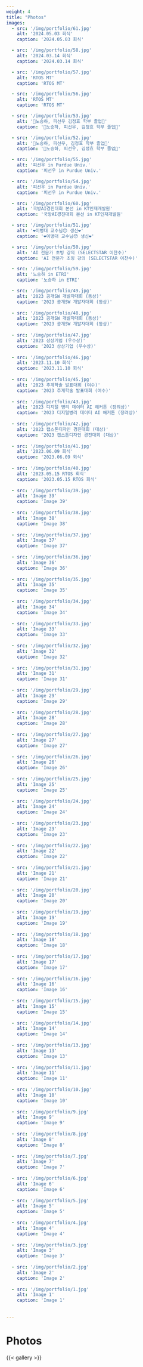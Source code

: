 ```yaml
---
weight: 4
title: "Photos"
images:
  - src: '/img/portfolio/61.jpg'
    alt: '2024.05.03 회식'
    caption: '2024.05.03 회식'

  - src: '/img/portfolio/58.jpg'
    alt: '2024.03.14 회식'
    caption: '2024.03.14 회식'

  - src: '/img/portfolio/57.jpg'
    alt: 'RTOS MT'
    caption: 'RTOS MT'

  - src: '/img/portfolio/56.jpg'
    alt: 'RTOS MT'
    caption: 'RTOS MT'

  - src: '/img/portfolio/53.jpg'
    alt: '🎉노승하, 피선우 김정효 학부 졸업🎉'
    caption: '🎉노승하, 피선우, 김정효 학부 졸업🎉'

  - src: '/img/portfolio/52.jpg'
    alt: '🎉노승하, 피선우, 김정효 학부 졸업🎉'
    caption: '🎉노승하, 피선우, 김정효 학부 졸업🎉'

  - src: '/img/portfolio/55.jpg'
    alt: '피선우 in Purdue Univ.'
    caption: '피선우 in Purdue Univ.'

  - src: '/img/portfolio/54.jpg'
    alt: '피선우 in Purdue Univ.'
    caption: '피선우 in Purdue Univ.'

  - src: '/img/portfolio/60.jpg'
    alt: '국방AI경진대회 본선 in KT인재개발원'
    caption: '국방AI경진대회 본선 in KT인재개발원'

  - src: '/img/portfolio/51.jpg'
    alt: '❤️이병대 교수님😯 생신❤️'
    caption: '❤️이병대 교수님😯 생신❤️'

  - src: '/img/portfolio/50.jpg'
    alt: 'AI 전문가 초빙 강의 (SELECTSTAR 이찬수)'
    caption: 'AI 전문가 초빙 강의 (SELECTSTAR 이찬수)'

  - src: '/img/portfolio/59.jpg'
    alt: '노승하 in ETRI'
    caption: '노승하 in ETRI'

  - src: '/img/portfolio/49.jpg'
    alt: '2023 공개SW 개발자대회 (동상)'
    caption: '2023 공개SW 개발자대회 (동상)'
    
  - src: '/img/portfolio/48.jpg'
    alt: '2023 공개SW 개발자대회 (동상)'
    caption: '2023 공개SW 개발자대회 (동상)'
    
  - src: '/img/portfolio/47.jpg'
    alt: '2023 상상기업 (우수상)'
    caption: '2023 상상기업 (우수상)'
    
  - src: '/img/portfolio/46.jpg'
    alt: '2023.11.10 회식'
    caption: '2023.11.10 회식'
    
  - src: '/img/portfolio/45.jpg'
    alt: '2023 추계학술 발표대회 (여수)'
    caption: '2023 추계학술 발표대회 (여수)'
    
  - src: '/img/portfolio/43.jpg'
    alt: '2023 디지털 병리 데이터 AI 해커톤 (장려상)'  
    caption: '2023 디지털병리 데이터 AI 해커톤 (장려상)'
    
  - src: '/img/portfolio/42.jpg'
    alt: '2023 캡스톤디자인 경진대회 (대상)'
    caption: '2023 캡스톤디자인 경진대회 (대상)'
    
  - src: '/img/portfolio/41.jpg'
    alt: '2023.06.09 회식'
    caption: '2023.06.09 회식'
    
  - src: '/img/portfolio/40.jpg'
    alt: '2023.05.15 RTOS 회식'
    caption: '2023.05.15 RTOS 회식'    
    
  - src: '/img/portfolio/39.jpg'
    alt: 'Image 39'
    caption: 'Image 39'
    
  - src: '/img/portfolio/38.jpg'
    alt: 'Image 38'
    caption: 'Image 38'
    
  - src: '/img/portfolio/37.jpg'
    alt: 'Image 37'
    caption: 'Image 37'
    
  - src: '/img/portfolio/36.jpg'
    alt: 'Image 36'
    caption: 'Image 36'
    
  - src: '/img/portfolio/35.jpg'
    alt: 'Image 35'
    caption: 'Image 35'
    
  - src: '/img/portfolio/34.jpg'
    alt: 'Image 34'
    caption: 'Image 34'
    
  - src: '/img/portfolio/33.jpg'
    alt: 'Image 33'
    caption: 'Image 33'                                                                    
    
  - src: '/img/portfolio/32.jpg'
    alt: 'Image 32'
    caption: 'Image 32'    
    
  - src: '/img/portfolio/31.jpg'
    alt: 'Image 31'
    caption: 'Image 31'
    
  - src: '/img/portfolio/29.jpg'
    alt: 'Image 29'
    caption: 'Image 29'
    
  - src: '/img/portfolio/28.jpg'
    alt: 'Image 28'
    caption: 'Image 28' 
    
  - src: '/img/portfolio/27.jpg'
    alt: 'Image 27'
    caption: 'Image 27' 
    
  - src: '/img/portfolio/26.jpg'
    alt: 'Image 26'
    caption: 'Image 26' 
    
  - src: '/img/portfolio/25.jpg'
    alt: 'Image 25'
    caption: 'Image 25' 
    
  - src: '/img/portfolio/24.jpg'
    alt: 'Image 24'
    caption: 'Image 24' 
    
  - src: '/img/portfolio/23.jpg'
    alt: 'Image 23'
    caption: 'Image 23' 
    
  - src: '/img/portfolio/22.jpg'
    alt: 'Image 22'
    caption: 'Image 22' 
    
  - src: '/img/portfolio/21.jpg'
    alt: 'Image 21'
    caption: 'Image 21' 
    
  - src: '/img/portfolio/20.jpg'
    alt: 'Image 20'
    caption: 'Image 20' 
    
  - src: '/img/portfolio/19.jpg'
    alt: 'Image 19'
    caption: 'Image 19' 
    
  - src: '/img/portfolio/18.jpg'
    alt: 'Image 18'
    caption: 'Image 18'                                             
    
  - src: '/img/portfolio/17.jpg'
    alt: 'Image 17'
    caption: 'Image 17'     
    
  - src: '/img/portfolio/16.jpg'
    alt: 'Image 16'
    caption: 'Image 16' 
    
  - src: '/img/portfolio/15.jpg'
    alt: 'Image 15'
    caption: 'Image 15'         
    
  - src: '/img/portfolio/14.jpg'
    alt: 'Image 14'
    caption: 'Image 14' 
    
  - src: '/img/portfolio/13.jpg'
    alt: 'Image 13'
    caption: 'Image 13' 
    
  - src: '/img/portfolio/11.jpg'
    alt: 'Image 11'
    caption: 'Image 11'
    
  - src: '/img/portfolio/10.jpg'
    alt: 'Image 10'
    caption: 'Image 10'
    
  - src: '/img/portfolio/9.jpg'
    alt: 'Image 9'
    caption: 'Image 9'
    
  - src: '/img/portfolio/8.jpg'
    alt: 'Image 8'
    caption: 'Image 8'
    
  - src: '/img/portfolio/7.jpg'
    alt: 'Image 7'
    caption: 'Image 7'
    
  - src: '/img/portfolio/6.jpg'
    alt: 'Image 6'
    caption: 'Image 6'
    
  - src: '/img/portfolio/5.jpg'
    alt: 'Image 5'
    caption: 'Image 5'                    
    
  - src: '/img/portfolio/4.jpg'
    alt: 'Image 4'
    caption: 'Image 4'
    
  - src: '/img/portfolio/3.jpg'
    alt: 'Image 3'
    caption: 'Image 3'        
    
  - src: '/img/portfolio/2.jpg'
    alt: 'Image 2'
    caption: 'Image 2'    
    
  - src: '/img/portfolio/1.jpg'
    alt: 'Image 1'
    caption: 'Image 1'    
    
        
---
```

# Photos  

{{< gallery >}}